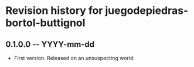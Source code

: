 # Revision history for juegodepiedras-bortol-buttignol

## 0.1.0.0 -- YYYY-mm-dd

* First version. Released on an unsuspecting world.
